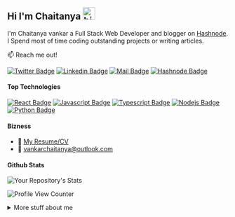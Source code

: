 ## Hi I'm Chaitanya <img src="https://user-images.githubusercontent.com/1303154/88677602-1635ba80-d120-11ea-84d8-d263ba5fc3c0.gif" width="28px" height="28px" alt="hi">

I'm Chaitanya vankar a Full Stack Web Developer and blogger on [Hashnode](https://chaitanyaoffic.hashnode.dev/). I Spend most of time coding outstanding projects or writing articles.

:mailbox: Reach me out!

[![Twitter Badge](https://img.shields.io/badge/-@Chaitanyaoffici-white?style=flat&labelColor=1ca0f1&logo=twitter&logoColor=white&link=https://twitter.com/Chaitanyaoffici)](https://twitter.com/Chaitanyaoffici) [![Linkedin Badge](https://img.shields.io/badge/-chaitanyaofficiel-white?style=flat&labelColor=0e76a8&logo=linkedin&logoColor=white)](https://www.linkedin.com/in/chaitanyaofficiel/) [![Mail Badge](https://img.shields.io/badge/-Chaitanyavankar-white?style=flat&labelColor=c0392b&logo=gmail&logoColor=white)](mailto:Chaitanyavankar0@gmail.com)
[![Hashnode Badge](https://img.shields.io/badge/-Chaitanyavankar-white?style=flat&labelColor=blue&logo=Hashnode&logoColor=white)](mailto:Chaitanyavankar0@gmail.com)



#### Top Technologies

<!-- TODO: Make technologies links takes you to repositories -->

[![React Badge](https://img.shields.io/badge/-React-61DBFB?style=for-the-badge&labelColor=black&logo=react&logoColor=61DBFB)](#) 
[![Javascript Badge](https://img.shields.io/badge/-Javascript-F0DB4F?style=for-the-badge&labelColor=black&logo=javascript&logoColor=F0DB4F)](#) 
[![Typescript Badge](https://img.shields.io/badge/-Typescript-007acc?style=for-the-badge&labelColor=black&logo=typescript&logoColor=007acc)](#) 
[![Nodejs Badge](https://img.shields.io/badge/-Nodejs-3C873A?style=for-the-badge&labelColor=black&logo=node.js&logoColor=3C873A)](#) 
[![Python Badge](https://img.shields.io/badge/-python-yellow?style=for-the-badge&labelColor=black&logo=python&logoColor=white)](#) 



#### Bizness
- :paperclip: [My Resume/CV](shorturl.at/hjQ19)
- :email: vankarchaitanya@outlook.com




#### Github Stats
![Your Repository's Stats](https://github-readme-stats.vercel.app/api?username=ChaitanyaOfficiel&show_icons=true)


![Profile View Counter](https://komarev.com/ghpvc/?username=ChaitanyaOfficielChaitanyaOfficiel)

<details>
<summary>
  More stuff about me
</summary>
<br />

#### Language tracker


![Your Repository's Stats](https://github-readme-stats.vercel.app/api/top-langs/?username=ChaitanyaOfficiel&theme=blue-green)


![Jokes Card](https://readme-jokes.vercel.app/api)


